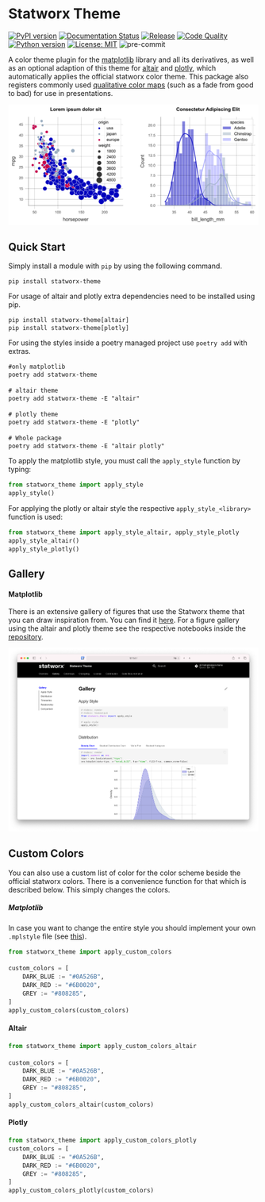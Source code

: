 # Statworx Theme

[![PyPI version](https://badge.fury.io/py/statworx-theme.svg)](https://badge.fury.io/py/statworx-theme)
[![Documentation Status](https://readthedocs.org/projects/statworx-theme/badge/?version=latest)](https://statworx-theme.readthedocs.io/en/latest/?badge=latest)
[![Release](https://github.com/STATWORX/statworx-theme/actions/workflows/release.yml/badge.svg)](https://github.com/STATWORX/statworx-theme/actions/workflows/release.yml)
[![Code Quality](https://github.com/STATWORX/statworx-theme/actions/workflows/conde_quality.yml/badge.svg)](https://github.com/STATWORX/statworx-theme/actions/workflows/conde_quality.yml)
[![Python version](https://img.shields.io/badge/python-3.8-blue.svg)](https://pypi.org/project/kedro/)
[![License: MIT](https://img.shields.io/badge/License-MIT-yellow.svg)](https://github.com/STATWORX/statworx-theme/blob/master/LICENSE)
![pre-commit](https://img.shields.io/badge/pre--commit-enabled-brightgreen?logo=pre-commit&logoColor=white)

A color theme plugin for the [matplotlib](https://matplotlib.org/) library and all its derivatives, as well as an optional adaption of this theme for [altair](https://altair-viz.github.io/) and [plotly](https://plotly.com/python/), which automatically applies the official statworx color theme.
This package also registers commonly used [qualitative color maps](https://matplotlib.org/stable/tutorials/colors/colormaps.html) (such as a fade from good to bad) for use in presentations.

![Sample](./docs/assets/sample.svg)

## Quick Start

Simply install a module with `pip` by using the following command.

```console
pip install statworx-theme
```

For usage of altair and plotly extra dependencies need to be installed using pip.

```console
pip install statworx-theme[altair]
pip install statworx-theme[plotly]
```

For using the styles inside a poetry managed project use `poetry add` with extras.
```console
#only matplotlib
poetry add statworx-theme

# altair theme
poetry add statworx-theme -E "altair"

# plotly theme
poetry add statworx-theme -E "plotly"

# Whole package
poetry add statworx-theme -E "altair plotly"
```


To apply the matplotlib style, you must call the `apply_style` function by typing:

```python
from statworx_theme import apply_style
apply_style()
```

For applying the plotly or altair style the respective `apply_style_<library>` function is used:
```python
from statworx_theme import apply_style_altair, apply_style_plotly
apply_style_altair()
apply_style_plotly()
```


## Gallery

#### Matplotlib
There is an extensive gallery of figures that use the Statworx theme that you can draw inspiration from. You can find it [here](https://statworx-theme.readthedocs.io/en/latest/gallery.html).
For a figure gallery using the altair and plotly theme see the respective notebooks inside the [repository](https://github.com/STATWORX/statworx-theme/tree/master/notebooks).

![Sample](./docs/assets/gallery.png)

## Custom Colors

You can also use a custom list of color for the color scheme beside the official statworx colors.
There is a convenience function for that which is described below.
This simply changes the colors.

##### Matplotlib
In case you want to change the entire style you should implement your own `.mplstyle` file (see [this](https://matplotlib.org/stable/tutorials/introductory/customizing.html)).

```python
from statworx_theme import apply_custom_colors

custom_colors = [
    DARK_BLUE := "#0A526B",
    DARK_RED := "#6B0020",
    GREY := "#808285",
]
apply_custom_colors(custom_colors)
```

#### Altair

```python
from statworx_theme import apply_custom_colors_altair

custom_colors = [
    DARK_BLUE := "#0A526B",
    DARK_RED := "#6B0020",
    GREY := "#808285",
]
apply_custom_colors_altair(custom_colors)
```

#### Plotly

```python
from statworx_theme import apply_custom_colors_plotly
custom_colors = [
    DARK_BLUE := "#0A526B",
    DARK_RED := "#6B0020",
    GREY := "#808285",
]
apply_custom_colors_plotly(custom_colors)
```